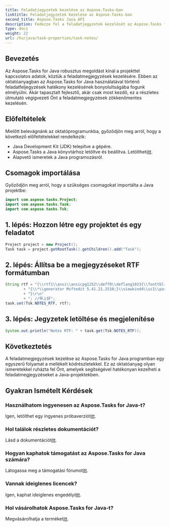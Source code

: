 ```yaml
---
title: Feladatjegyzetek kezelése az Aspose.Tasks-ban
linktitle: Feladatjegyzetek kezelése az Aspose.Tasks-ban
second_title: Aspose.Tasks Java API
description: Fedezze fel a feladatjegyzetek kezelését az Aspose.Tasks for Java programban. Lépésről lépésre útmutató a hatékony Java fejlesztéshez. Töltse le ingyenes próbaverzióját most!
type: docs
weight: 22
url: /hu/java/task-properties/task-notes/
---
```

## Bevezetés
Az Aspose.Tasks for Java robusztus megoldást kínál a projekttel kapcsolatos adatok, köztük a feladatmegjegyzések kezelésére. Ebben az oktatóanyagban az Aspose.Tasks for Java használatával történő feladatfeljegyzések hatékony kezelésének bonyolultságába fogunk elmélyülni. Akár tapasztalt fejlesztő, akár csak most kezdő, ez a részletes útmutató végigvezeti Önt a feladatmegjegyzések zökkenőmentes kezelésén.
## Előfeltételek
Mielőtt belevágnánk az oktatóprogramunkba, győződjön meg arról, hogy a következő előfeltételekkel rendelkezik:
- Java Development Kit (JDK) telepítve a gépére.
-  Aspose.Tasks a Java könyvtárhoz letöltve és beállítva. Letöltheti[itt](https://releases.aspose.com/tasks/java/).
- Alapvető ismeretek a Java programozásról.
## Csomagok importálása
Győződjön meg arról, hogy a szükséges csomagokat importálta a Java projektbe:
```java
import com.aspose.tasks.Project;
import com.aspose.tasks.Task;
import com.aspose.tasks.Tsk;
```
## 1. lépés: Hozzon létre egy projektet és egy feladatot
```java
Project project = new Project();
Task task = project.getRootTask().getChildren().add("Task");
```
## 2. lépés: Állítsa be a megjegyzéseket RTF formátumban
```java
String rtf = "{\\rtf1\\ansi\\ansicpg1252\\deff0\\deflang1033{\\fonttbl{\\f0\\fnil\\fcharset134 SimSun;}{\\f1\\fnil\\fcharset0 Calibri;}}\r\n"
        + "{\\*\\generator Msftedit 5.41.21.2510;}\\viewkind4\\uc1\\pard\\sa200\\sl276\\slmult1\\lang9\\f0\\fs22\\'d4\\'e7\\'c9\\'cf\\'ba\\'c3\\f1\\par\r\n"
        + "}\r\n"
        + "; //早上好";
task.set(Tsk.NOTES_RTF, rtf);
```
## 3. lépés: Jegyzetek letöltése és megjelenítése
```java
System.out.println("Notes RTF: " + task.get(Tsk.NOTES_RTF));
```
## Következtetés
A feladatmegjegyzések kezelése az Aspose.Tasks for Java programban egy egyszerű folyamat a mellékelt kódrészletekkel. Ez az oktatóanyag olyan ismeretekkel ruházta fel Önt, amelyek segítségével hatékonyan kezelheti a feladatmegjegyzéseket a Java-projektekben.
## Gyakran Ismételt Kérdések
### Használhatom ingyenesen az Aspose.Tasks for Java-t?
 Igen, letölthet egy ingyenes próbaverziót[itt](https://releases.aspose.com/).
### Hol találok részletes dokumentációt?
 Lásd a dokumentációt[itt](https://reference.aspose.com/tasks/java/).
### Hogyan kaphatok támogatást az Aspose.Tasks for Java számára?
 Látogassa meg a támogatási fórumot[itt](https://forum.aspose.com/c/tasks/15).
### Vannak ideiglenes licencek?
 Igen, kaphat ideiglenes engedélyt[itt](https://purchase.aspose.com/temporary-license/).
### Hol vásárolhatok Aspose.Tasks for Java-t?
 Megvásárolhatja a terméket[itt](https://purchase.aspose.com/buy).